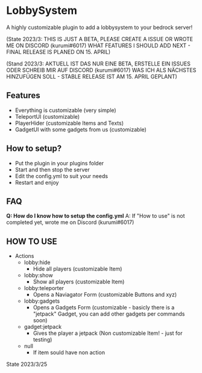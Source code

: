 # LobbySystem
A highly customizable plugin to add a lobbysystem to your bedrock server!

(State 2023/3: THIS IS JUST A BETA, PLEASE CREATE A ISSUE OR WROTE ME ON DISCORD (kurumi#6017) WHAT FEATURES I SHOULD ADD NEXT - FINAL RELEASE IS PLANED ON 15. APRIL)

(Stand 2023/3: AKTUELL IST DAS NUR EINE BETA, ERSTELLE EIN ISSUES ODER SCHREIB MIR AUF DISCORD (kurumi#6017) WAS ICH ALS NÄCHSTES HINZUFÜGEN SOLL - STABLE RELEASE IST AM 15. APRIL GEPLANT)


## Features

- Everything is customizable (very simple)
- TeleportUI (customizable)
- PlayerHider (customizable Items and Texts)
- GadgetUI with some gadgets from us (customizable)


## How to setup?

- Put the plugin in your plugins folder
- Start and then stop the server
- Edit the config.yml to suit your needs
- Restart and enjoy


## FAQ

**Q: How do I know how to setup the config.yml**
A: If "How to use" is not completed yet, wrote me on Discord (kurumi#6017)


## HOW TO USE

- Actions
  - lobby:hide
    - Hide all players (customizable Item)
  - lobby:show
    - Show all players (customizable Item)
  - lobby:teleporter
    - Opens a Naviagator Form (customizable Buttons and xyz)
  - lobby:gadgets
    - Opens a Gadgets Form (customizable - basicly there is a "jetpack" Gadget, you can add other gadgets per commands soon)
  - gadget:jetpack
    - Gives the player a jetpack (Non customizable Item! - just for testing)
  - null
    - If item sould have non action

State 2023/3/25
